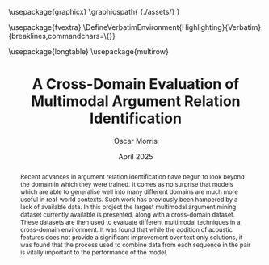 ---
title: A Cross-Domain Evaluation of Multimodal Argument Relation Identification
author: Oscar Morris
student: 2497790
supervisor: Dr. R. Ruiz-Dolz
date: April 2025

bibliography: [../Cross-Domain AM.bib]
numbersections: true
codeBlockCaptions: true
cref: false
header-includes: |
    \usepackage{graphicx}
    \graphicspath{ {./assets/} }

    \usepackage{fvextra}
    \DefineVerbatimEnvironment{Highlighting}{Verbatim}{breaklines,commandchars=\\\{\}}

    \usepackage{longtable}
    \usepackage{multirow}

abstract: Recent advances in argument relation identification have begun to look beyond the domain in which they were trained. It comes as no surprise that models which are able to generalise well into many different domains are much more useful in real-world contexts. Such work has previously been hampered by a lack of available data. In this project the largest multimodal argument mining dataset currently available is presented, along with a cross-domain dataset. These datasets are then used to evaluate different multimodal techniques in a cross-domain environment. It was found that while the addition of acoustic features does not provide a significant improvement over text only solutions, it was found that the process used to combine data from each sequence in the pair is vitally important to the performance of the model.
---